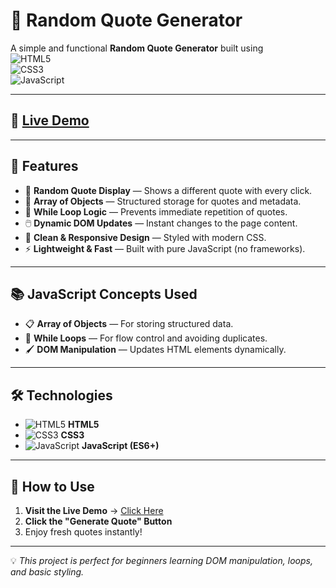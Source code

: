 # 🌟 Random Quote Generator

A simple and functional **Random Quote Generator** built using  
![HTML5](https://img.shields.io/badge/HTML5-E34F26?style=for-the-badge&logo=html5&logoColor=white)  
![CSS3](https://img.shields.io/badge/CSS3-1572B6?style=for-the-badge&logo=css3&logoColor=white)  
![JavaScript](https://img.shields.io/badge/JavaScript-F7DF1E?style=for-the-badge&logo=javascript&logoColor=black)  

---

## 🔗 **[Live Demo](https://youssef-ahmed00.github.io/RandomQuoteGenerator/)**  

---

## 🧠 **Features**

- 🎯 **Random Quote Display** — Shows a different quote with every click.  
- 📂 **Array of Objects** — Structured storage for quotes and metadata.  
- 🔄 **While Loop Logic** — Prevents immediate repetition of quotes.  
- 🖱️ **Dynamic DOM Updates** — Instant changes to the page content.  
- 🎨 **Clean & Responsive Design** — Styled with modern CSS.  
- ⚡ **Lightweight & Fast** — Built with pure JavaScript (no frameworks).  

---

## 📚 **JavaScript Concepts Used**

- 📋 **Array of Objects** — For storing structured data.  
- 🔁 **While Loops** — For flow control and avoiding duplicates.  
- 🖌️ **DOM Manipulation** — Updates HTML elements dynamically.  

---

## 🛠️ **Technologies**

- ![HTML5](https://img.shields.io/badge/HTML5-E34F26?style=flat-square&logo=html5&logoColor=white) **HTML5**  
- ![CSS3](https://img.shields.io/badge/CSS3-1572B6?style=flat-square&logo=css3&logoColor=white) **CSS3**  
- ![JavaScript](https://img.shields.io/badge/JavaScript-F7DF1E?style=flat-square&logo=javascript&logoColor=black) **JavaScript (ES6+)**  

---

## 🚀 **How to Use**

1. **Visit the Live Demo** → [Click Here](https://youssef-ahmed00.github.io/RandomQuoteGenerator/)  
2. **Click the "Generate Quote" Button**  
3. Enjoy fresh quotes instantly!  

---

💡 *This project is perfect for beginners learning DOM manipulation, loops, and basic styling.* 
